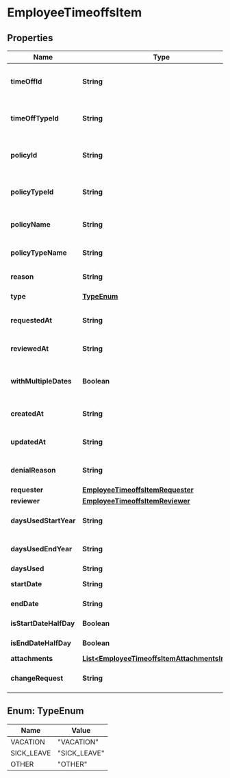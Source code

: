 

# EmployeeTimeoffsItem


## Properties

| Name | Type | Description | Notes |
|------------ | ------------- | ------------- | -------------|
|**timeOffId** | **String** | Unique identifier of this resource. |  |
|**timeOffTypeId** | **String** | Unique identifier of this resource. |  |
|**policyId** | **String** | Unique identifier of this resource. |  |
|**policyTypeId** | **String** | Unique identifier of this resource. |  |
|**policyName** | **String** | Time off policy name. |  |
|**policyTypeName** | **String** | Time off policy type name. |  |
|**reason** | **String** | Reason for time off. |  |
|**type** | [**TypeEnum**](#TypeEnum) | Time off type. |  |
|**requestedAt** | **String** | Time off requested date. |  |
|**reviewedAt** | **String** | Time off reviewed date. |  |
|**withMultipleDates** | **Boolean** | Time off with multiple dates. |  |
|**createdAt** | **String** | Time off created date. |  |
|**updatedAt** | **String** | Time off updated date. |  |
|**denialReason** | **String** | Time off denial reason. |  |
|**requester** | [**EmployeeTimeoffsItemRequester**](EmployeeTimeoffsItemRequester.md) |  |  |
|**reviewer** | [**EmployeeTimeoffsItemReviewer**](EmployeeTimeoffsItemReviewer.md) |  |  |
|**daysUsedStartYear** | **String** | Days used in the start year. |  |
|**daysUsedEndYear** | **String** | Days used in the end year. |  |
|**daysUsed** | **String** | Days used. |  |
|**startDate** | **String** | Time off start date. |  |
|**endDate** | **String** | Time off end date. |  |
|**isStartDateHalfDay** | **Boolean** | Is start date half day. |  |
|**isEndDateHalfDay** | **Boolean** | Is end date half day. |  |
|**attachments** | [**List&lt;EmployeeTimeoffsItemAttachmentsInner&gt;**](EmployeeTimeoffsItemAttachmentsInner.md) |  |  |
|**changeRequest** | **String** | Time off change request. |  |



## Enum: TypeEnum

| Name | Value |
|---- | -----|
| VACATION | &quot;VACATION&quot; |
| SICK_LEAVE | &quot;SICK_LEAVE&quot; |
| OTHER | &quot;OTHER&quot; |



